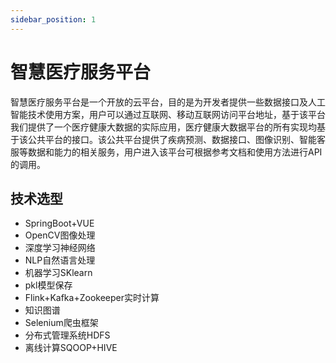 ```yaml
---
sidebar_position: 1
---
```


# 智慧医疗服务平台

智慧医疗服务平台是一个开放的云平台，目的是为开发者提供一些数据接口及人工智能技术使用方案，用户可以通过互联网、移动互联网访问平台地址，基于该平台我们提供了一个医疗健康大数据的实际应用，医疗健康大数据平台的所有实现均基于该公共平台的接口。该公共平台提供了疾病预测、数据接口、图像识别、智能客服等数据和能力的相关服务，用户进入该平台可根据参考文档和使用方法进行API的调用。

## 技术选型

- SpringBoot+VUE
- OpenCV图像处理
- 深度学习神经网络
- NLP自然语言处理
- 机器学习SKlearn
- pkl模型保存
- Flink+Kafka+Zookeeper实时计算
- 知识图谱
- Selenium爬虫框架
- 分布式管理系统HDFS
- 离线计算SQOOP+HIVE